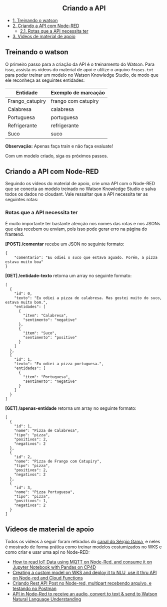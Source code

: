 <h2 align="center">
  Criando a API
</h2>

- [1. Treinando o watson](#treinando-o-watson)
- [2. Criando a API com Node-RED](#criando-a-api-com-node-red)
  - [2.1. Rotas que a API necessita ter](#rotas-que-a-api-necessita-ter)
- [3. Videos de material de apoio](#videos-de-material-de-apoio)

## Treinando o watson

O primeiro passo para a criação da API é o treinamento do Watson. Para isso, assista os vídeos do material de apoi e utilize o arquivo `frases.txt` para poder treinar um modelo no Watson Knowledge Studio, de modo que ele reconheça as seguintes entidades:

<div align="center">

| Entidade        | Exemplo de marcação |
| --------------- | ------------------- |
| Frango_catupiry | frango com catupiry |
| Calabresa       | calabresa           |
| Portuguesa      | portuguesa          |
| Refrigerante    | refrigerante        |
| Suco            | suco                |

</div>

**Observação:** Apenas faça train e não faça evaluate!

Com um modelo criado, siga os próximos passos.

## Criando a API com Node-RED

Seguindo os vídeos do material de apoio, crie uma API com o Node-RED que se conecta ao modelo treinado no Watson Knowledge Studio e salva todos os dados no cloudant. Vale ressaltar que a API necessita ter as seguintes rotas:

### Rotas que a API necessita ter

É muito importante ter bastante atenção nos nomes das rotas e nos JSONs que elas recebem ou enviam, pois isso pode gerar erro na página do frantend.

**[POST] /comentar** recebe um JSON no seguinte formato:

```
{
	"comentario": "Eu odiei o suco que estava aguado. Porém, a pizza estava muito boa"
}
```

**[GET] /entidade-texto** retorna um array no seguinte formato:

```
[
  {
    "id": 0,
    "texto": "Eu odiei a pizza de calabresa. Mas gostei muito do suco, estava muito bom.",
    "entidades": [
      {
        "item": "Calabresa",
        "sentimento": "negative"
      },
      {
        "item": "Suco",
        "sentimento": "positive"
      }
    ]
  },
  {
    "id": 1,
    "texto": "Eu odiei a pizza portuguesa.",
    "entidades": [
      {
        "item": "Portuguesa",
        "sentimento": "negative"
      }
    ]
  }
]
```

**[GET] /apenas-entidade** retorna um array no seguinte formato:

```
[
  {
    "id": 1,
    "nome": "Pizza de Calabresa",
    "tipo": "pizza",
    "positivos": 2,
    "negativos": 2
  },
  {
    "id": 2,
    "nome": "Pizza de Frango com Catupiry",
    "tipo": "pizza",
    "positivos": 2,
    "negativos": 2
  },
  {
    "id": 3,
    "nome": "Pizza Portuguesa",
    "tipo": "pizza",
    "positivos": 1,
    "negativos": 2
  }
]
```

## Videos de material de apoio

Todos os vídeos à seguir foram retirados do [canal do Sérgio Gama](https://www.youtube.com/c/SergioGama/featured), e neles é mostrado de forma prática como treinar modelos costumizados no WKS e como criar e usar uma api no Node-RED:

- [How to read IoT Data using MQTT on Node-Red, and consume it on Jupyter Notebook with Pandas on CP4D](https://www.youtube.com/watch?v=yT_DIEu6uzA&t=1121s&ab_channel=SergioGama)
- [Creating a custom model on WKS and deploy it to NLU, use it thru API on Node-red and Cloud Functions](https://www.youtube.com/watch?v=Nqyd5rJ0KJU&t=1599s&ab_channel=SergioGama)
- [Criando Rest API Post no Node-red, multipart recebendo arquivo, e testando no Postman](https://www.youtube.com/watch?v=QQt9lZF4SQQ&t=327s&ab_channel=SergioGama)
- [API in Node-Red to receive an audio, convert to text & send to Watson Natural Language Understanding](https://www.youtube.com/watch?v=UyPVl7epAnU&t=87s&ab_channel=SergioGama)
